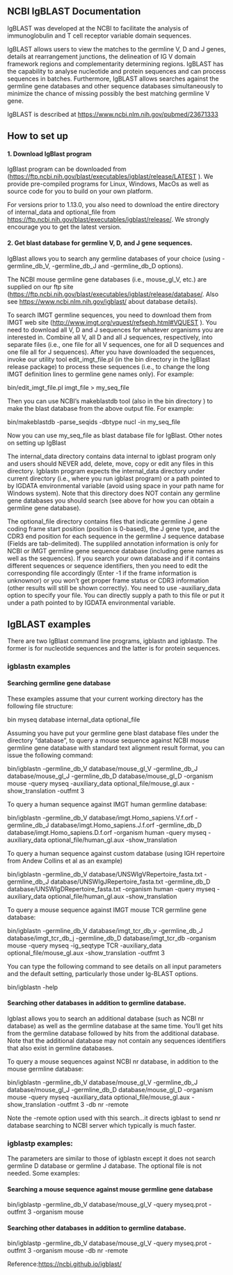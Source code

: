 
## NCBI IgBLAST Documentation  
IgBLAST was developed at the NCBI to facilitate the analysis of immunoglobulin and T cell receptor variable domain sequences.

IgBLAST allows users to view the matches to the germline V, D and J genes, details at rearrangement junctions, the delineation of IG V domain framework regions and complementarity determining regions. IgBLAST has the capability to analyse nucleotide and protein sequences and can process sequences in batches. Furthermore, IgBLAST allows searches against the germline gene databases and other sequence databases simultaneously to minimize the chance of missing possibly the best matching germline V gene.

IgBLAST is described at https://www.ncbi.nlm.nih.gov/pubmed/23671333

## How to set up  
#### 1. Download IgBlast program

IgBlast program can be downloaded from (https://ftp.ncbi.nih.gov/blast/executables/igblast/release/LATEST ). We provide pre-compiled programs for Linux, Windows, MacOs as well as source code for you to build on your own platform.

For versions prior to 1.13.0, you also need to download the entire directory of internal_data and optional_file from https://ftp.ncbi.nih.gov/blast/executables/igblast/release/. We strongly encourage you to get the latest version.
#### 2. Get blast database for germline V, D, and J gene sequences.

IgBlast allows you to search any germline databases of your choice (using -germline_db_V, -germline_db_J and -germline_db_D options).

The NCBI mouse germline gene databases (i.e., mouse_gl_V, etc.) are supplied on our ftp site (https://ftp.ncbi.nih.gov/blast/executables/igblast/release/database/. Also see https://www.ncbi.nlm.nih.gov/igblast/ about database details).

To search IMGT germline sequences, you need to download them from IMGT web site (http://www.imgt.org/vquest/refseqh.html#VQUEST ). You need to download all V, D and J sequences for whatever organisms you are interested in. Combine all V, all D and all J sequences, respectively, into separate files (i.e., one file for all V sequences, one for all D sequences and one file all for J sequences). After you have downloaded the sequences, invoke our utility tool edit_imgt_file.pl (in the bin directory in the IgBlast release package) to process these sequences (i.e., to change the long IMGT definition lines to germline gene names only). For example:

bin/edit_imgt_file.pl imgt_file > my_seq_file

Then you can use NCBI’s makeblastdb tool (also in the bin directory ) to make the blast database from the above output file. For example:

bin/makeblastdb -parse_seqids -dbtype nucl -in my_seq_file

Now you can use my_seq_file as blast database file for IgBlast.
Other notes on setting up IgBlast

The internal_data directory contains data internal to igblast program only and users should NEVER add, delete, move, copy or edit any files in this directory. Igblastn program expects the internal_data directory under current directory (i.e., where you run igblast program) or a path pointed to by IGDATA environmental variable (avoid using space in your path name for Windows system). Note that this directory does NOT contain any germline gene databases you should search (see above for how you can obtain a germline gene database).

The optional_file directory contains files that indicate germline J gene coding frame start position (position is 0-based), the J gene type, and the CDR3 end position for each sequence in the germline J sequence database (Fields are tab-delimited). The suppliled annotation information is only for NCBI or IMGT germline gene sequence database (including gene names as well as the sequences). If you search your own database and if it contains different sequences or sequence identifiers, then you need to edit the corresponding file accordingly (Enter -1 if the frame information is unknownor) or you won’t get proper frame status or CDR3 information (other results will still be shown correctly). You need to use -auxiliary_data option to specify your file. You can directly supply a path to this file or put it under a path pointed to by IGDATA environmental variable.

## IgBLAST examples  
There are two IgBlast command line programs, igblastn and igblastp. The former is for nucleotide sequences and the latter is for protein sequences.
### igblastn examples
#### Searching germline gene database

These examples assume that your current working directory has the following file structure:

bin
myseq
database
internal_data
optional_file 

Assuming you have put your germline gene blast database files under the directory “database”, to query a mouse sequence against NCBI mouse germline gene database with standard text alignment result format, you can issue the following command:

bin/igblastn -germline_db_V database/mouse_gl_V -germline_db_J database/mouse_gl_J -germline_db_D database/mouse_gl_D -organism mouse -query myseq -auxiliary_data optional_file/mouse_gl.aux -show_translation -outfmt 3

To query a human sequence against IMGT human germline database:

bin/igblastn -germline_db_V database/imgt.Homo_sapiens.V.f.orf -germline_db_J database/imgt.Homo_sapiens.J.f.orf -germline_db_D database/imgt.Homo_sapiens.D.f.orf -organism human -query myseq -auxiliary_data optional_file/human_gl.aux -show_translation

To query a human sequence against custom database (using IGH repertoire from Andew Collins et al as an example)

bin/igblastn -germline_db_V database/UNSWIgVRepertoire_fasta.txt -germline_db_J database/UNSWIgJRepertoire_fasta.txt -germline_db_D database/UNSWIgDRepertoire_fasta.txt -organism human -query myseq  -auxiliary_data optional_file/human_gl.aux -show_translation

To query a mouse sequence against IMGT mouse TCR germline gene database:

bin/igblastn -germline_db_V database/imgt_tcr_db_v -germline_db_J database/imgt_tcr_db_j -germline_db_D database/imgt_tcr_db -organism mouse -query myseq -ig_seqtype TCR -auxiliary_data optional_file/mouse_gl.aux -show_translation -outfmt 3

You can type the following command to see details on all input parameters and the default setting, particularly those under Ig-BLAST options.

bin/igblastn -help

#### Searching other databases in addition to germline database.

Igblast allows you to search an additional database (such as NCBI nr database) as well as the germline database at the same time. You’ll get hits from the germline database followed by hits from the additional database. Note that the additional database may not contain any sequences identifiers that also exist in germline databases.

To query a mouse sequences against NCBI nr database, in addition to the mouse germline database:

bin/igblastn -germline_db_V database/mouse_gl_V -germline_db_J database/mouse_gl_J -germline_db_D database/mouse_gl_D -organism mouse -query myseq -auxiliary_data optional_file/mouse_gl.aux -show_translation -outfmt 3 -db nr -remote 

Note the -remote option used with this search…it directs igblast to send nr database searching to NCBI server which typically is much faster.
### igblastp examples:

The parameters are similar to those of igblastn except it does not search germline D database or germline J database. The optional file is not needed.
Some examples:
#### Searching a mouse sequence against mouse germline gene database

bin/igblastp -germline_db_V database/mouse_gl_V -query myseq.prot -outfmt 3 -organism mouse

#### Searching other databases in addition to germline database.

bin/igblastp -germline_db_V database/mouse_gl_V -query myseq.prot -outfmt 3 -organism mouse -db nr -remote

Reference:https://ncbi.github.io/igblast/
